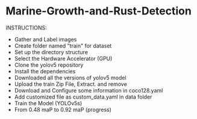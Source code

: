 # Marine-Growth-and-Rust-Detection

INSTRUCTIONS:
- Gather and Label images
- Create folder named "train" for dataset
- Set up the directory structure
- Select the Hardware Accelerator (GPU)
- Clone the yolov5 repository
- Install the dependencies
- Downloaded all the versions of yolov5 model
- Upload the train Zip File, Extract. and remove
- Download and Configure some information in coco128.yaml
- Add customized file as custom_data.yaml in data folder
- Train the Model (YOLOv5s)
- From 0.48 maP to 0.92 maP (progress)
